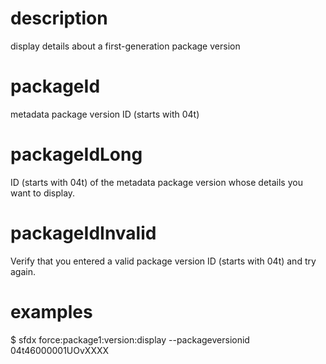 # description

display details about a first-generation package version

# packageId

metadata package version ID (starts with 04t)

# packageIdLong

ID (starts with 04t) of the metadata package version whose details you want to display.

# packageIdInvalid

Verify that you entered a valid package version ID (starts with 04t) and try again.

# examples

$ sfdx force:package1:version:display --packageversionid 04t46000001UOvXXXX
